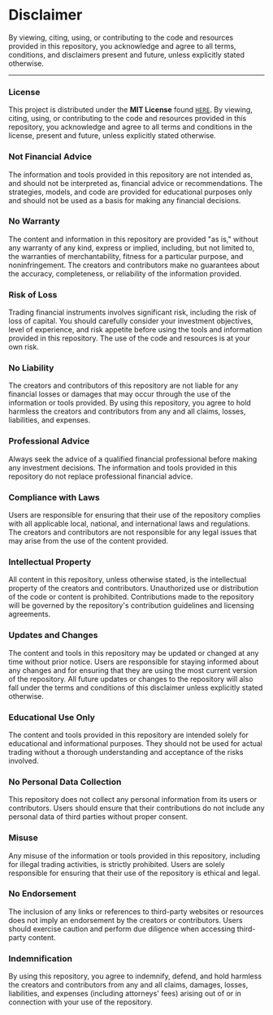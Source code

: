 # Disclaimer

By viewing, citing, using, or contributing to the code and resources provided in this repository, you acknowledge and agree to all terms, conditions, and disclaimers present and future, unless explicitly stated otherwise.

-------

### License

This project is distributed under the **MIT License** found [`HERE`](LICENSE). By viewing, citing, using, or contributing to the code and resources provided in this repository, you acknowledge and agree to all terms and conditions in the license, present and future, unless explicitly stated otherwise.

### Not Financial Advice

The information and tools provided in this repository are not intended as, and should not be interpreted as, financial advice or recommendations. The strategies, models, and code are provided for educational purposes only and should not be used as a basis for making any financial decisions.

### No Warranty 

The content and information in this repository are provided "as is," without any warranty of any kind, express or implied, including, but not limited to, the warranties of merchantability, fitness for a particular purpose, and noninfringement. The creators and contributors make no guarantees about the accuracy, completeness, or reliability of the information provided.

### Risk of Loss

Trading financial instruments involves significant risk, including the risk of loss of capital. You should carefully consider your investment objectives, level of experience, and risk appetite before using the tools and information provided in this repository. The use of the code and resources is at your own risk.

### No Liability

The creators and contributors of this repository are not liable for any financial losses or damages that may occur through the use of the information or tools provided. By using this repository, you agree to hold harmless the creators and contributors from any and all claims, losses, liabilities, and expenses.

### Professional Advice

Always seek the advice of a qualified financial professional before making any investment decisions. The information and tools provided in this repository do not replace professional financial advice.

### Compliance with Laws

Users are responsible for ensuring that their use of the repository complies with all applicable local, national, and international laws and regulations. The creators and contributors are not responsible for any legal issues that may arise from the use of the content provided.

### Intellectual Property

All content in this repository, unless otherwise stated, is the intellectual property of the creators and contributors. Unauthorized use or distribution of the code or content is prohibited. Contributions made to the repository will be governed by the repository's contribution guidelines and licensing agreements.

### Updates and Changes

The content and tools in this repository may be updated or changed at any time without prior notice. Users are responsible for staying informed about any changes and for ensuring that they are using the most current version of the repository. All future updates or changes to the repository will also fall under the terms and conditions of this disclaimer unless explicitly stated otherwise.

### Educational Use Only

The content and tools provided in this repository are intended solely for educational and informational purposes. They should not be used for actual trading without a thorough understanding and acceptance of the risks involved.

### No Personal Data Collection 

This repository does not collect any personal information from its users or contributors. Users should ensure that their contributions do not include any personal data of third parties without proper consent.

### Misuse

Any misuse of the information or tools provided in this repository, including for illegal trading activities, is strictly prohibited. Users are solely responsible for ensuring that their use of the repository is ethical and legal.

### No Endorsement

The inclusion of any links or references to third-party websites or resources does not imply an endorsement by the creators or contributors. Users should exercise caution and perform due diligence when accessing third-party content.

### Indemnification

By using this repository, you agree to indemnify, defend, and hold harmless the creators and contributors from any and all claims, damages, losses, liabilities, and expenses (including attorneys' fees) arising out of or in connection with your use of the repository.